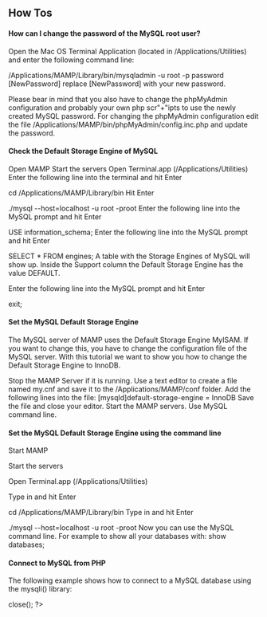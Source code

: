 
## How Tos

#### How can I change the password of the MySQL root user?

Open the Mac OS Terminal Application (located in /Applications/Utilities) and enter the following command line:

/Applications/MAMP/Library/bin/mysqladmin -u root -p password [NewPassword]
replace [NewPassword] with your new password.

Please bear in mind that you also have to change the phpMyAdmin configuration and probably your own php scr"+"ipts to use the newly created MySQL password. For changing the phpMyAdmin configuration edit the file /Applications/MAMP/bin/phpMyAdmin/config.inc.php and update the password.

#### Check the Default Storage Engine of MySQL

Open MAMP
Start the servers
Open Terminal.app (/Applications/Utilities)
Enter the following line into the terminal and hit Enter

cd /Applications/MAMP/Library/bin
Hit Enter

./mysql --host=localhost -u root -proot
Enter the following line into the MySQL prompt and hit Enter

USE information_schema;
Enter the following line into the MySQL prompt and hit Enter

SELECT * FROM engines;
A table with the Storage Engines of MySQL will show up. Inside the Support column the Default Storage Engine has the value DEFAULT.


Enter the following line into the MySQL prompt and hit Enter

exit;
#### Set the MySQL Default Storage Engine

The MySQL server of MAMP uses the Default Storage Engine MyISAM. If you want to change this, you have to change the configuration file of the MySQL server. With this tutorial we want to show you how to change the Default Storage Engine to InnoDB.

Stop the MAMP Server if it is running.
Use a text editor to create a file named my.cnf and save it to the /Applications/MAMP/conf folder.
Add the following lines into the file:
[mysqld]default-storage-engine = InnoDB
Save the file and close your editor.
Start the MAMP servers. Use MySQL command line.
#### Set the MySQL Default Storage Engine using the command line

Start MAMP

Start the servers

Open Terminal.app (/Applications/Utilities)

Type in and hit Enter

cd /Applications/MAMP/Library/bin
Type in and hit Enter

./mysql --host=localhost -u root -proot
Now you can use the MySQL command line. For example to show all your databases with:
show databases;
#### Connect to MySQL from PHP

The following example shows how to connect to a MySQL database using the mysqli() library:

<?php
 DEFINE('DB_USERNAME', 'root');
 DEFINE('DB_PASSWORD', 'root');
 DEFINE('DB_HOST', 'localhost');
 DEFINE('DB_DATABASE', 'performance_schema');

 $mysqli = new mysqli(DB_HOST, DB_USERNAME, DB_PASSWORD, DB_DATABASE);

 if (mysqli_connect_error()) {
  die('Connect Error ('.mysqli_connect_errno().') '.mysqli_connect_error());
 }

 echo 'Connected successfully.';

 $mysqli->close();
?>
